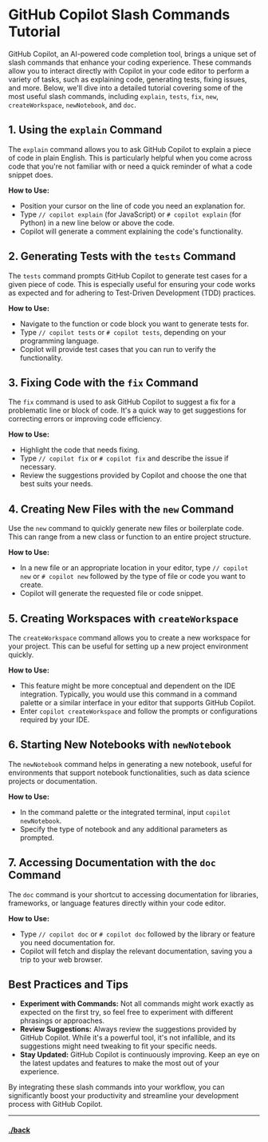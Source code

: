 
# GitHub Copilot Slash Commands Tutorial

GitHub Copilot, an AI-powered code completion tool, brings a unique set of slash commands that enhance your coding experience. These commands allow you to interact directly with Copilot in your code editor to perform a variety of tasks, such as explaining code, generating tests, fixing issues, and more. Below, we'll dive into a detailed tutorial covering some of the most useful slash commands, including `explain`, `tests`, `fix`, `new`, `createWorkspace`, `newNotebook`, and `doc`.

## 1. Using the `explain` Command

The `explain` command allows you to ask GitHub Copilot to explain a piece of code in plain English. This is particularly helpful when you come across code that you're not familiar with or need a quick reminder of what a code snippet does.

**How to Use:**
- Position your cursor on the line of code you need an explanation for.
- Type `// copilot explain` (for JavaScript) or `# copilot explain` (for Python) in a new line below or above the code.
- Copilot will generate a comment explaining the code's functionality.

## 2. Generating Tests with the `tests` Command

The `tests` command prompts GitHub Copilot to generate test cases for a given piece of code. This is especially useful for ensuring your code works as expected and for adhering to Test-Driven Development (TDD) practices.

**How to Use:**
- Navigate to the function or code block you want to generate tests for.
- Type `// copilot tests` or `# copilot tests`, depending on your programming language.
- Copilot will provide test cases that you can run to verify the functionality.

## 3. Fixing Code with the `fix` Command

The `fix` command is used to ask GitHub Copilot to suggest a fix for a problematic line or block of code. It's a quick way to get suggestions for correcting errors or improving code efficiency.

**How to Use:**
- Highlight the code that needs fixing.
- Type `// copilot fix` or `# copilot fix` and describe the issue if necessary.
- Review the suggestions provided by Copilot and choose the one that best suits your needs.

## 4. Creating New Files with the `new` Command

Use the `new` command to quickly generate new files or boilerplate code. This can range from a new class or function to an entire project structure.

**How to Use:**
- In a new file or an appropriate location in your editor, type `// copilot new` or `# copilot new` followed by the type of file or code you want to create.
- Copilot will generate the requested file or code snippet.

## 5. Creating Workspaces with `createWorkspace`

The `createWorkspace` command allows you to create a new workspace for your project. This can be useful for setting up a new project environment quickly.

**How to Use:**
- This feature might be more conceptual and dependent on the IDE integration. Typically, you would use this command in a command palette or a similar interface in your editor that supports GitHub Copilot.
- Enter `copilot createWorkspace` and follow the prompts or configurations required by your IDE.

## 6. Starting New Notebooks with `newNotebook`

The `newNotebook` command helps in generating a new notebook, useful for environments that support notebook functionalities, such as data science projects or documentation.

**How to Use:**
- In the command palette or the integrated terminal, input `copilot newNotebook`.
- Specify the type of notebook and any additional parameters as prompted.

## 7. Accessing Documentation with the `doc` Command

The `doc` command is your shortcut to accessing documentation for libraries, frameworks, or language features directly within your code editor.

**How to Use:**
- Type `// copilot doc` or `# copilot doc` followed by the library or feature you need documentation for.
- Copilot will fetch and display the relevant documentation, saving you a trip to your web browser.

## Best Practices and Tips

- **Experiment with Commands:** Not all commands might work exactly as expected on the first try, so feel free to experiment with different phrasings or approaches.
- **Review Suggestions:** Always review the suggestions provided by GitHub Copilot. While it's a powerful tool, it's not infallible, and its suggestions might need tweaking to fit your specific needs.
- **Stay Updated:** GitHub Copilot is continuously improving. Keep an eye on the latest updates and features to make the most out of your experience.

By integrating these slash commands into your workflow, you can significantly boost your productivity and streamline your development process with GitHub Copilot.



---

#### [./back](./README.md)

